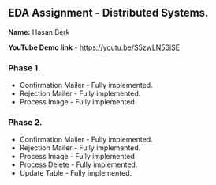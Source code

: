 ## EDA Assignment - Distributed Systems.

__Name:__ Hasan Berk

__YouTube Demo link__ - https://youtu.be/S5zwLN56iSE


### Phase 1.

+ Confirmation Mailer - Fully implemented.
+ Rejection Mailer - Fully implemented.
+ Process Image - Fully implemented

### Phase 2. 

+ Confirmation Mailer - Fully implemented.
+ Rejection Mailer - Fully implemented.
+ Process Image - Fully implemented
+ Process Delete - Fully implemented.
+ Update Table - Fully implemented.



